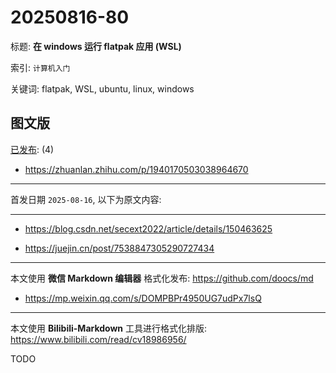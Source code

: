 # 20250816-80

标题:
**在 windows 运行 flatpak 应用 (WSL)**

索引: `计算机入门`

关键词: flatpak, WSL, ubuntu, linux, windows


## 图文版

[已发布](./a.md): (4)

+ <https://zhuanlan.zhihu.com/p/1940170503038964670>

----

首发日期 `2025-08-16`, 以下为原文内容:

----

+ <https://blog.csdn.net/secext2022/article/details/150463625>

+ <https://juejin.cn/post/7538847305290727434>

----

本文使用 **微信 Markdown 编辑器** 格式化发布: <https://github.com/doocs/md>

+ <https://mp.weixin.qq.com/s/DOMPBPr4950UG7udPx7lsQ>

----

本文使用 **Bilibili-Markdown** 工具进行格式化排版:
<https://www.bilibili.com/read/cv18986956/>

TODO
